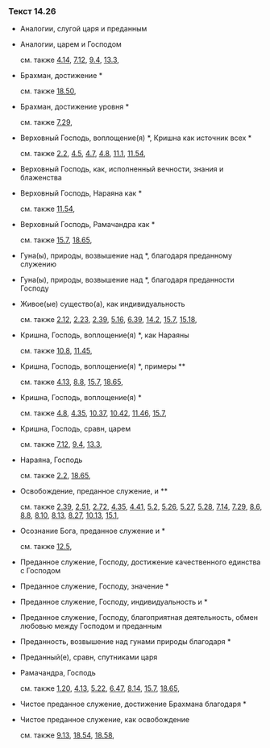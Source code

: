 ### Текст 14.26
	
- Аналогии, слугой царя и преданным

	
- Аналогии, царем и Господом

	см. также  [4.14](../04/0414.md),  [7.12](../07/0712.md),  [9.4](../09/0904.md),  [13.3](../13/1303.md), 
	
- Брахман, достижение *

	см. также  [18.50](../18/1850.md), 
	
- Брахман, достижение уровня *

	см. также  [7.29](../07/0729.md), 
	
- Верховный Господь, воплощение(я) *, Кришна как источник всех *

	см. также  [2.2](../02/0202.md),  [4.5](../04/0405.md),  [4.7](../04/0407.md),  [4.8](../04/0408.md),  [11.1](../11/1101.md),  [11.54](../11/1154.md), 
	
- Верховный Господь, как, исполненный вечности, знания и блаженства

	
- Верховный Господь, Нараяна как *

	см. также  [11.54](../11/1154.md), 
	
- Верховный Господь, Рамачандра как *

	см. также  [15.7](../15/1507.md),  [18.65](../18/1865.md), 
	
- Гуна(ы), природы, возвышение над *, благодаря преданному служению

	
- Гуна(ы), природы, возвышение над *, благодаря преданности Господу

	
- Живое(ые) существо(а), как индивидуальность

	см. также  [2.12](../02/0212.md),  [2.23](../02/0223.md),  [2.39](../02/0239.md),  [5.16](../05/0516.md),  [6.39](../06/0639.md),  [14.2](../14/1402.md),  [15.7](../15/1507.md),  [15.18](../15/1518.md), 
	
- Кришна, Господь, воплощение(я) *, как Нараяны

	см. также  [10.8](../10/1008.md),  [11.45](../11/1145.md), 
	
- Кришна, Господь, воплощение(я) *, примеры **

	см. также  [4.13](../04/0413.md),  [8.8](../08/0808.md),  [15.7](../15/1507.md),  [18.65](../18/1865.md), 
	
- Кришна, Господь, воплощение(я) *

	см. также  [4.8](../04/0408.md),  [4.35](../04/0435.md),  [10.37](../10/1037.md),  [10.42](../10/1042.md),  [11.46](../11/1146.md),  [15.7](../15/1507.md), 
	
- Кришна, Господь, сравн, царем

	см. также  [7.12](../07/0712.md),  [9.4](../09/0904.md),  [13.3](../13/1303.md), 
	
- Нараяна, Господь

	см. также  [2.2](../02/0202.md),  [18.65](../18/1865.md), 
	
- Освобождение, преданное служение, и **

	см. также  [2.39](../02/0239.md),  [2.51](../02/0251.md),  [2.72](../02/0272.md),  [4.35](../04/0435.md),  [4.41](../04/0441.md),  [5.2](../05/0502.md),  [5.26](../05/0526.md),  [5.27](../05/0527.md),  [5.28](../05/0528.md),  [7.14](../07/0714.md),  [7.29](../07/0729.md),  [8.6](../08/0806.md),  [8.8](../08/0808.md),  [8.10](../08/0810.md),  [8.13](../08/0813.md),  [8.27](../08/0827.md),  [10.13](../10/1013.md),  [15.1](../15/1501.md), 
	
- Осознание Бога, преданное служение и *

	см. также  [12.5](../12/1205.md), 
	
- Преданное служение, Господу, достижение качественного единства с Господом

	
- Преданное служение, Господу, значение *

	
- Преданное служение, Господу, индивидуальность и *

	
- Преданное служение, Господу, благоприятная деятельность, обмен любовью между Господом и преданным

	
- Преданность, возвышение над гунами природы благодаря *

	
- Преданный(е), сравн, спутниками царя

	
- Рамачандра, Господь

	см. также  [1.20](../01/0120.md),  [4.13](../04/0413.md),  [5.22](../05/0522.md),  [6.47](../06/0647.md),  [8.14](../08/0814.md),  [15.7](../15/1507.md),  [18.65](../18/1865.md), 
	
- Чистое преданное служение, достижение Брахмана благодаря *

	
- Чистое преданное служение, как освобождение

	см. также  [9.13](../09/0913.md),  [18.54](../18/1854.md),  [18.58](../18/1858.md), 
